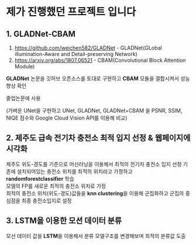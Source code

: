 # 제가 진행했던 프로젝트 입니다

## 1. GLADNet-CBAM
1. https://github.com/weichen582/GLADNet - GLADNet(GLobal illumination-Aware and Detail-preserving Network)
2. https://arxiv.org/abs/1807.06521 - CBAM(Convolutional Block Attention Module)

**GLADNet** 논문을 깃허브 오픈소스를 토대로 구현하고 **CBAM** 모듈을 결합시켜서 성능향상 확인

졸업논문에 사용

(가벼운 UNet을 구현하고 UNet, GLADNet, GLADNet+CBAM 을 PSNR, SSIM, NIQE 점수와 Google Cloud Vision API를 이용해 비교)

## 2. 제주도 급속 전기차 충전소 최적 입지 선정 & 웹페이지에 시각화

제주도 위도-경도를 기준으로 머신러닝을 이용해서 최적의 전기차 충전소 입지 선정
기존에 설치되어있는 충전소 위치를 최적의 위치라고 가정하고 **randomforestclassifier** 학습<br>
모델의 FP를 새로운 최적의 충전소 위치로 가정<br>
최적의 충전소 위치(위도-경도)값들을 **knn clustering**을 이용해 군집화하고 군집의 중심점을 최종 충전소입지로 설정

## 3. LSTM을 이용한 모션 데이터 분류

모선 데이터 값을 **LSTM**을 이용해서 분류
모델구조를 변경해보며 최적의 분류값 도출
